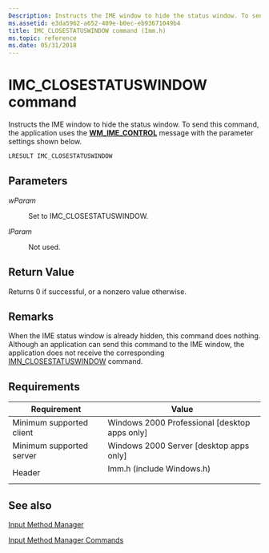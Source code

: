 ```yaml
---
Description: Instructs the IME window to hide the status window. To send this command, the application uses the WM\_IME\_CONTROL message with the parameter settings shown below.
ms.assetid: e3da5962-a652-409e-b0ec-eb93671049b4
title: IMC_CLOSESTATUSWINDOW command (Imm.h)
ms.topic: reference
ms.date: 05/31/2018
---
```


# IMC\_CLOSESTATUSWINDOW command

Instructs the IME window to hide the status window. To send this command, the application uses the [**WM\_IME\_CONTROL**](wm-ime-control.md) message with the parameter settings shown below.


```C++
LRESULT IMC_CLOSESTATUSWINDOW
```



## Parameters

<dl> <dt>

<span id="wParam"></span><span id="wparam"></span><span id="WPARAM"></span>*wParam*
</dt> <dd>

Set to IMC\_CLOSESTATUSWINDOW.

</dd> <dt>

<span id="lParam"></span><span id="lparam"></span><span id="LPARAM"></span>*lParam*
</dt> <dd>

Not used.

</dd> </dl>

## Return Value

Returns 0 if successful, or a nonzero value otherwise.

## Remarks

When the IME status window is already hidden, this command does nothing. Although an application can send this command to the IME window, the application does not receive the corresponding [IMN\_CLOSESTATUSWINDOW](imn-closestatuswindow.md) command.

## Requirements



| Requirement | Value |
|-------------------------------------|------------------------------------------------------------------------------------------------------|
| Minimum supported client<br/> | Windows 2000 Professional \[desktop apps only\]<br/>                                           |
| Minimum supported server<br/> | Windows 2000 Server \[desktop apps only\]<br/>                                                 |
| Header<br/>                   | <dl> <dt>Imm.h (include Windows.h)</dt> </dl> |



## See also

<dl> <dt>

[Input Method Manager](input-method-manager.md)
</dt> <dt>

[Input Method Manager Commands](input-method-manager-commands.md)
</dt> </dl>

 

 




